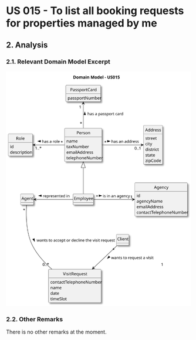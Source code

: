 # US 015 - To list all booking requests for properties managed by me

## 2. Analysis

### 2.1. Relevant Domain Model Excerpt 

![Domain Model](svg/us015-domain-model.svg)

### 2.2. Other Remarks

There is no other remarks at the moment.